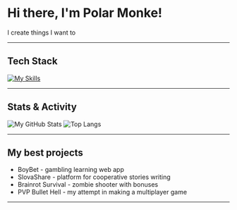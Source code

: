 # Hi there, I'm Polar Monke!

I create things I want to

---

## Tech Stack

[![My Skills](https://skillicons.dev/icons?i=js,react,vite,py,cs,dotnet,unity,godot,mysql)](https://skillicons.dev)

---

## Stats & Activity

![My GitHub Stats](https://github-readme-stats.vercel.app/api?username=PolarMonke&show_icons=true&include_all_commits=true&theme=synthwave&height=20&card_width=430)
![Top Langs](https://github-readme-stats.vercel.app/api/top-langs/?username=PolarMonke&show_icons=true&theme=synthwave&width=350)

---

## My best projects

- BoyBet - gambling learning web app
- SlovaShare - platform for cooperative stories writing
- Brainrot Survival - zombie shooter with bonuses
- PVP Bullet Hell - my attempt in making a multiplayer game

--- 



